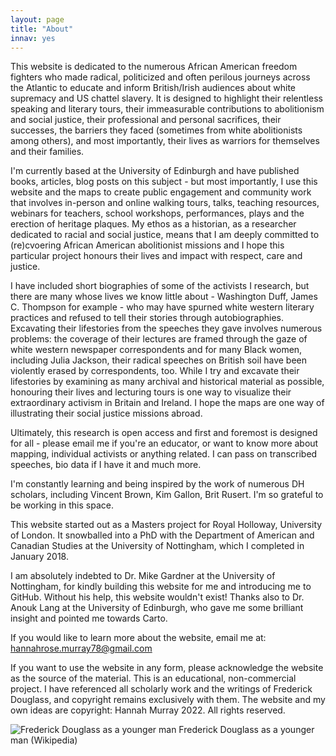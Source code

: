 ```yaml
---
layout: page
title: "About"
innav: yes
---
```


This website is dedicated to the numerous African American freedom fighters who made radical, politicized and often perilous journeys across the Atlantic to educate and inform British/Irish audiences about white supremacy and US chattel slavery. It is designed to highlight their relentless speaking and literary tours, their immeasurable contributions to abolitionism and social justice, their professional and personal sacrifices, their successes, the barriers they faced (sometimes from white abolitionists among others), and most importantly, their lives as warriors for themselves and their families.

I'm currently based at the University of Edinburgh and have published books, articles, blog posts on this subject - but most importantly, I use this website and the maps to create public engagement and community work that involves in-person and online walking tours, talks, teaching resources, webinars for teachers, school workshops, performances, plays and the erection of heritage plaques. My ethos as a historian, as a researcher dedicated to racial and social justice, means that I am deeply committed to (re)cvoering African American abolitionist missions and I hope this particular project honours their lives and impact with respect, care and justice. 

I have included short biographies of some of the activists I research, but there are many whose lives we know little about - Washington Duff, James C. Thompson for example - who may have spurned white western literary practices and refused to tell their stories through autobiographies. Excavating their lifestories from the speeches they gave involves numerous problems: the coverage of their lectures are framed through the gaze of white western newspaper correspondents and for many Black women, including Julia Jackson, their radical speeches on British soil have been violently erased by correspondents, too. While I try and excavate their lifestories by examining as many archival and historical material as possible, honouring their lives and lecturing tours is one way to visualize their extraordinary activism in Britain and Ireland. I hope the maps are one way of illustrating their social justice missions abroad.

Ultimately, this research is open access and first and foremost is designed for all - please email me if you're an educator, or want to know more about mapping, individual activists or anything related. I can pass on transcribed speeches, bio data if I have it and much more.

I'm constantly learning and being inspired by the work of numerous DH scholars, including Vincent Brown, Kim Gallon, Brit Rusert. I'm so grateful to be working in this space.

This website started out as a Masters project for Royal Holloway, University of London. It snowballed into a PhD with the Department of American and Canadian Studies at the University of Nottingham, which I completed in January 2018. 

I am absolutely indebted to Dr. Mike Gardner at the University of Nottingham, for kindly building this website for me and introducing me to GitHub. Without his help, this website wouldn't exist! Thanks also to Dr. Anouk Lang at the University of Edinburgh, who gave me some brilliant insight and pointed me towards Carto.

If you would like to learn more about the website, email me at: [hannahrose.murray78@gmail.com](mailto:hannahrose.murray78@gmail.com) 

If you want to use the website in any form, please acknowledge the website as the source of the material. This is an educational, non-commercial project. I have referenced all scholarly work and the writings of Frederick Douglass, and copyright remains exclusively with them. The website and my own ideas are copyright: Hannah Murray 2022. All rights reserved.

<img src="/img/Frederick_Douglass.jpg" alt="Frederick Douglass as a younger man"/>
<span class="caption text-muted">Frederick Douglass as a younger man (Wikipedia)</span>

